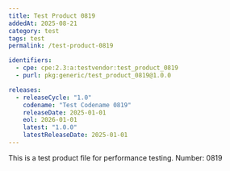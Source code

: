 ```yaml
---
title: Test Product 0819
addedAt: 2025-08-21
category: test
tags: test
permalink: /test-product-0819

identifiers:
  - cpe: cpe:2.3:a:testvendor:test_product_0819
  - purl: pkg:generic/test_product_0819@1.0.0

releases:
  - releaseCycle: "1.0"
    codename: "Test Codename 0819"
    releaseDate: 2025-01-01
    eol: 2026-01-01
    latest: "1.0.0"
    latestReleaseDate: 2025-01-01
---
```


This is a test product file for performance testing. Number: 0819
